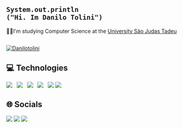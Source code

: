 ## <code>System.out.println ("Hi. Im Danilo Tolini")</code>
👨‍💻I'm studying Computer Science at the <a href="https://www.usjt.br/?gad_source=1&gclid=Cj0KCQiAqsitBhDlARIsAGMR1RikPyMaYdrO0l0qcQR_VyP52v1RxzWQM4RCY6J5LOih6ItH1EC-9TUaAhfNEALw_wcB">University São Judas Tadeu
 
 ##
 <a href="https://github.com/Danilotolini/Danilotolini">
        <img align="center" src="https://github-readme-stats.anuraghazra1.vercel.app/api?username=Danilotolini&show_icons=true&theme=dark&line_height=27" alt="Danilotolini" />
    </a> 

   ## 💻 Technologies

  <a href="#"><img src="https://img.shields.io/badge/Java-ED8B00?style=for-the-badge&logo=oracle&logoColor=white"></a>&nbsp;&nbsp; 
  <a href="#"><img src="https://img.shields.io/badge/javascript-%23323330.svg?style=for-the-badge&logo=javascript&logoColor=%23F7DF1E"></a>&nbsp;&nbsp;  <a href="#"><img src="https://img.shields.io/badge/html5-%23E34F26.svg?style=for-the-badge&logo=html5&logoColor=white"></a>&nbsp;&nbsp; 
  <a href="#"><img src="https://img.shields.io/badge/css3-%231572B6.svg?style=for-the-badge&logo=css3&logoColor=white"></a>&nbsp;&nbsp;
  <a href="#"><img src="https://img.shields.io/badge/python-%2300f.svg?style=for-the-badge&logo=python&logoColor=white"></a>
  <a href="#"><img src="https://camo.githubusercontent.com/c1c08eb7625abe1a813e5ad05a94891aa127a37e0ce126b59ecda28233effdac/68747470733a2f2f696d672e736869656c64732e696f2f62616467652f4d7953514c2d3030303030463f7374796c653d666f722d7468652d6261646765266c6f676f3d6d7973716c266c6f676f436f6c6f723d7768697465"></a> 
    
  ## 🌐 Socials
   <a href="https://instagram.com/danilotolinimartins" target="_blank"><img src="https://img.shields.io/badge/-Instagram-%23E4405F?style=for-the-badge&logo=instagram&logoColor=white" target="_blank"></a>
   <a href = "mailto:danilo.stolini@gmail.com"><img src="https://img.shields.io/badge/-Gmail-%23333?style=for-the-badge&logo=gmail&logoColor=white" target="_blank"></a> 
    <a href="https://www.linkedin.com/in/danilo-dos-santos-tolini-martins-a27241204/" target="_blank"><img src="https://img.shields.io/badge/-LinkedIn-%230077B5?style=for-the-badge&logo=linkedin&logoColor=white" target="_blank"> 
    </a> 
  
